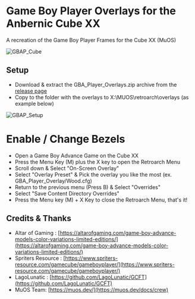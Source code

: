 # Game Boy Player Overlays for the Anbernic Cube XX 

A recreation of the Game Boy Player Frames for the Cube XX (MuOS)

![GBAP_Cube](https://github.com/user-attachments/assets/615fa171-ae51-49ad-a004-7f7fef488888)

## Setup

- Download & extract the GBA_Player_Overlays.zip archive from the [release page](https://github.com/acatone-git/Game_Boy_Player_Overlays_CubeXX/releases)
- Copy to the folder with the overlays to X:\MUOS\retroarch\overlays (as example below)
   
![GBAP_Setup](https://github.com/user-attachments/assets/f2167434-059d-408d-bf00-6f858289f949)

# Enable / Change Bezels

- Open a Game Boy Advance Game on the Cube XX
- Press the Menu Key (M) plus the X key to open the Retroarch Menu
- Scroll down & Select "On-Screen Overlay"
- Select "Overlay Preset" & Pick the overlay you like the most (ex. GBA_Player_Overlay/Wood.cfg)
- Return to the previous menu (Press B) & Select "Overrides"
- Select "Save Content Directory Overrides"
- Press the Menu key (M) + X Key to close the Retroarch Menu, that's it!

## Credits & Thanks

- Altar of Gaming : [https://altarofgaming.com/game-boy-advance-models-color-variations-limited-editions/](https://altarofgaming.com/game-boy-advance-models-color-variations-limited-editions/)
- Spriters Resource : [https://www.spriters-resource.com/gamecube/gameboyplayer/](https://www.spriters-resource.com/gamecube/gameboyplayer/)
- LagoLunatic : [https://github.com/LagoLunatic/GCFT](https://github.com/LagoLunatic/GCFT)
- MuOS Team: [https://muos.dev/](https://muos.dev/docs/crew)
